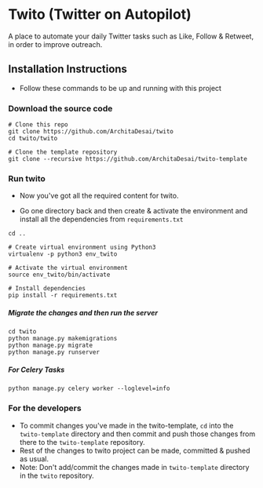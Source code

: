 # Twito (Twitter on Autopilot)

A place to automate your daily Twitter tasks such as Like, Follow & Retweet, in order to improve outreach.

## Installation Instructions

- Follow these commands to be up and running with this project

### Download the source code

```
# Clone this repo
git clone https://github.com/ArchitaDesai/twito
cd twito/twito

# Clone the template repository
git clone --recursive https://github.com/ArchitaDesai/twito-template
```

### Run twito
- Now you've got all the required content for twito.

- Go one directory back and then create & activate the environment and install all the dependencies from `requirements.txt`

```
cd ..

# Create virtual environment using Python3
virtualenv -p python3 env_twito

# Activate the virtual environment
source env_twito/bin/activate

# Install dependencies
pip install -r requirements.txt
```

##### Migrate the changes and then run the server
```
cd twito
python manage.py makemigrations
python manage.py migrate
python manage.py runserver
```

##### For Celery Tasks
```
python manage.py celery worker --loglevel=info
```

### For the developers
- To commit changes you've made in the twito-template, `cd` into the `twito-template` directory and then commit and push those changes from there to the `twito-template` repository.
- Rest of the changes to twito project can be made, committed & pushed as usual.
- Note: Don't add/commit the changes made in `twito-template` directory in the `twito` repository.
